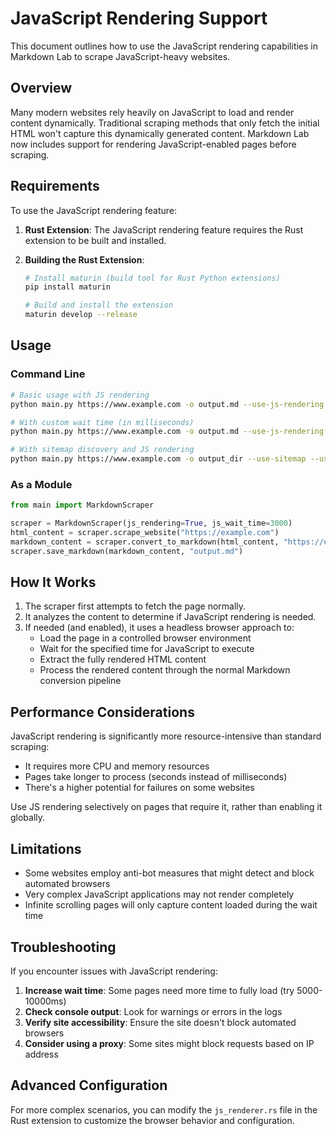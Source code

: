 # JavaScript Rendering Support

This document outlines how to use the JavaScript rendering capabilities in Markdown Lab to scrape JavaScript-heavy websites.

## Overview

Many modern websites rely heavily on JavaScript to load and render content dynamically. Traditional scraping methods that only fetch the initial HTML won't capture this dynamically generated content. Markdown Lab now includes support for rendering JavaScript-enabled pages before scraping.

## Requirements

To use the JavaScript rendering feature:

1. **Rust Extension**: The JavaScript rendering feature requires the Rust extension to be built and installed.

2. **Building the Rust Extension**:

    ```bash
    # Install maturin (build tool for Rust Python extensions)
    pip install maturin

    # Build and install the extension
    maturin develop --release
    ```

## Usage

### Command Line

```bash
# Basic usage with JS rendering
python main.py https://www.example.com -o output.md --use-js-rendering

# With custom wait time (in milliseconds)
python main.py https://www.example.com -o output.md --use-js-rendering --js-wait-time 5000

# With sitemap discovery and JS rendering
python main.py https://www.example.com -o output_dir --use-sitemap --use-js-rendering
```

### As a Module

```python
from main import MarkdownScraper

scraper = MarkdownScraper(js_rendering=True, js_wait_time=3000)
html_content = scraper.scrape_website("https://example.com")
markdown_content = scraper.convert_to_markdown(html_content, "https://example.com")
scraper.save_markdown(markdown_content, "output.md")
```

## How It Works

1. The scraper first attempts to fetch the page normally.
2. It analyzes the content to determine if JavaScript rendering is needed.
3. If needed (and enabled), it uses a headless browser approach to:
    - Load the page in a controlled browser environment
    - Wait for the specified time for JavaScript to execute
    - Extract the fully rendered HTML content
    - Process the rendered content through the normal Markdown conversion pipeline

## Performance Considerations

JavaScript rendering is significantly more resource-intensive than standard scraping:

- It requires more CPU and memory resources
- Pages take longer to process (seconds instead of milliseconds)
- There's a higher potential for failures on some websites

Use JS rendering selectively on pages that require it, rather than enabling it globally.

## Limitations

- Some websites employ anti-bot measures that might detect and block automated browsers
- Very complex JavaScript applications may not render completely
- Infinite scrolling pages will only capture content loaded during the wait time

## Troubleshooting

If you encounter issues with JavaScript rendering:

1. **Increase wait time**: Some pages need more time to fully load (try 5000-10000ms)
2. **Check console output**: Look for warnings or errors in the logs
3. **Verify site accessibility**: Ensure the site doesn't block automated browsers
4. **Consider using a proxy**: Some sites might block requests based on IP address

## Advanced Configuration

For more complex scenarios, you can modify the `js_renderer.rs` file in the Rust extension to customize the browser behavior and configuration.
